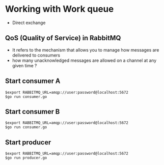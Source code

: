 # Working with Work queue
* Direct exchange

## QoS (Quality of Service) in RabbitMQ
* It refers to the mechanism that allows you to manage how messages are delivered to consumers
* how many unacknowledged messages are allowed on a channel at any given time ?

## Start consumer A
```
$export RABBITMQ_URL=amqp://user:password@localhost:5672
$go run consumer.go
```

## Start consumer B
```
$export RABBITMQ_URL=amqp://user:password@localhost:5672
$go run consumer.go
```

## Start producer
```
$export RABBITMQ_URL=amqp://user:password@localhost:5672
$go run producer.go
```